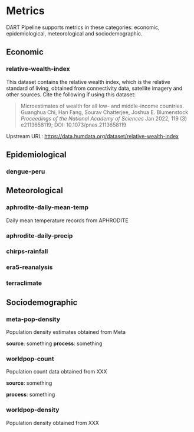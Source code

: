 # Metrics

DART Pipeline supports metrics in these categories: economic, epidemiological,
meteorological and sociodemographic.

## Economic
### relative-wealth-index

This dataset contains the relative wealth index, which is the relative standard
of living, obtained from connectivity data, satellite imagery and other
sources. Cite the following if using this dataset:

> Microestimates of wealth for all low- and middle-income countries.
> Guanghua Chi, Han Fang, Sourav Chatterjee, Joshua E. Blumenstock
> *Proceedings of the National Academy of Sciences* Jan 2022,
> 119 (3) e2113658119; DOI: 10.1073/pnas.2113658119

Upstream URL: <https://data.humdata.org/dataset/relative-wealth-index>

## Epidemiological

### dengue-peru

## Meteorological

### aphrodite-daily-mean-temp

Daily mean temperature records from APHRODITE

### aphrodite-daily-precip

### chirps-rainfall

### era5-reanalysis

### terraclimate

## Sociodemographic

### meta-pop-density

Population density estimates obtained from Meta

**source**: something
**process**: something

### worldpop-count

Population count data obtained from XXX

**source**: something

**process**: something

### worldpop-density

Population density obtained from XXX
